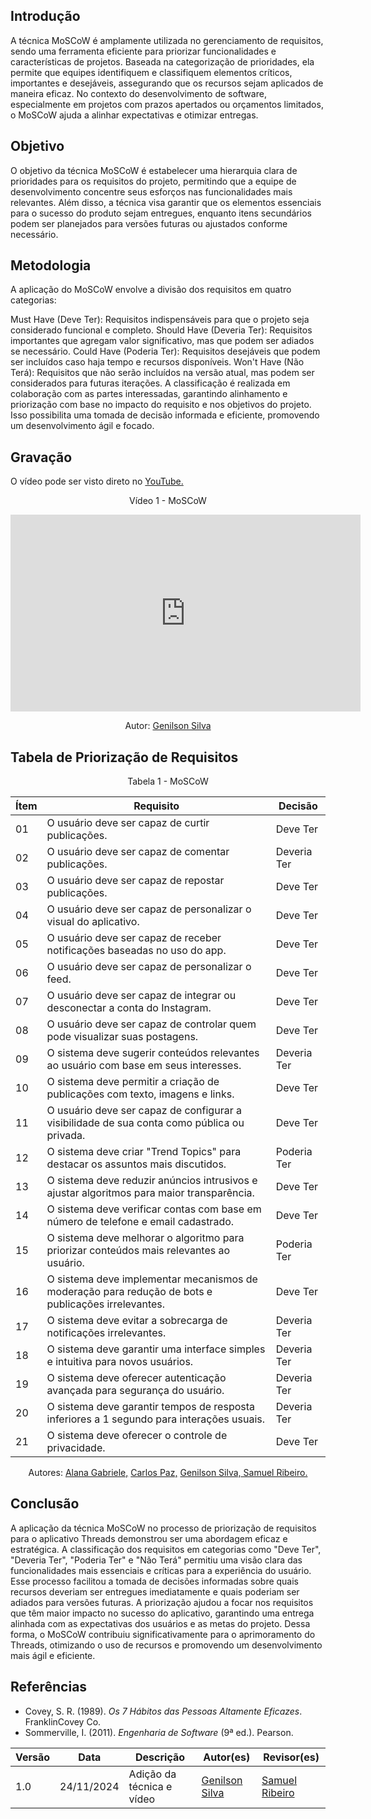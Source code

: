 ## Introdução

A técnica MoSCoW é amplamente utilizada no gerenciamento de requisitos, sendo uma ferramenta eficiente para priorizar funcionalidades e características de projetos. Baseada na categorização de prioridades, ela permite que equipes identifiquem e classifiquem elementos críticos, importantes e desejáveis, assegurando que os recursos sejam aplicados de maneira eficaz. No contexto do desenvolvimento de software, especialmente em projetos com prazos apertados ou orçamentos limitados, o MoSCoW ajuda a alinhar expectativas e otimizar entregas.

## Objetivo

O objetivo da técnica MoSCoW é estabelecer uma hierarquia clara de prioridades para os requisitos do projeto, permitindo que a equipe de desenvolvimento concentre seus esforços nas funcionalidades mais relevantes. Além disso, a técnica visa garantir que os elementos essenciais para o sucesso do produto sejam entregues, enquanto itens secundários podem ser planejados para versões futuras ou ajustados conforme necessário.

## Metodologia

A aplicação do MoSCoW envolve a divisão dos requisitos em quatro categorias:

Must Have (Deve Ter): Requisitos indispensáveis para que o projeto seja considerado funcional e completo.
Should Have (Deveria Ter): Requisitos importantes que agregam valor significativo, mas que podem ser adiados se necessário.
Could Have (Poderia Ter): Requisitos desejáveis que podem ser incluídos caso haja tempo e recursos disponíveis.
Won't Have (Não Terá): Requisitos que não serão incluídos na versão atual, mas podem ser considerados para futuras iterações.
A classificação é realizada em colaboração com as partes interessadas, garantindo alinhamento e priorização com base no impacto do requisito e nos objetivos do projeto. Isso possibilita uma tomada de decisão informada e eficiente, promovendo um desenvolvimento ágil e focado.

## Gravação

<p >O vídeo pode ser visto direto no <a href="https://www.youtube.com/watch?v=bJp3l1i8SKM">YouTube.</a></p>

<div style="text-align: center">
<p>Vídeo 1 - MoSCoW</p>
</div>

<iframe width="560" height="315" src="https://www.youtube.com/embed/bJp3l1i8SKM?si=FVACWWcigmig9AvU" title="YouTube video player" frameborder="0" allow="accelerometer; autoplay; clipboard-write; encrypted-media; gyroscope; picture-in-picture; web-share" referrerpolicy="strict-origin-when-cross-origin" allowfullscreen></iframe>

<p style="text-align: center; font-size: 14px;">
    Autor: <a href="https://github.com/GenilsonJrs" target="_blank">Genilson Silva</a>
</p>

## Tabela de Priorização de Requisitos

<div style="text-align: center">
<p>Tabela 1 - MoSCoW</p>
</div>

| Ítem | Requisito                                                                 | Decisão           |
|------|---------------------------------------------------------------------------|-------------------|
| 01   | O usuário deve ser capaz de curtir publicações.                           | Deve Ter          |
| 02   | O usuário deve ser capaz de comentar publicações.                         | Deveria Ter       |
| 03   | O usuário deve ser capaz de repostar publicações.                         | Deve Ter          |
| 04   | O usuário deve ser capaz de personalizar o visual do aplicativo.          | Deve Ter          |
| 05   | O usuário deve ser capaz de receber notificações baseadas no uso do app.  | Deve Ter          |
| 06   | O usuário deve ser capaz de personalizar o feed.                          | Deve Ter          |
| 07   | O usuário deve ser capaz de integrar ou desconectar a conta do Instagram. | Deve Ter          |
| 08   | O usuário deve ser capaz de controlar quem pode visualizar suas postagens.| Deve Ter          |
| 09   | O sistema deve sugerir conteúdos relevantes ao usuário com base em seus interesses. | Deveria Ter       |
| 10   | O sistema deve permitir a criação de publicações com texto, imagens e links. | Deve Ter        |
| 11   | O usuário deve ser capaz de configurar a visibilidade de sua conta como pública ou privada. | Deve Ter |
| 12   | O sistema deve criar "Trend Topics" para destacar os assuntos mais discutidos. | Poderia Ter |
| 13   | O sistema deve reduzir anúncios intrusivos e ajustar algoritmos para maior transparência. | Deve Ter |
| 14   | O sistema deve verificar contas com base em número de telefone e email cadastrado. | Deve Ter |
| 15   | O sistema deve melhorar o algoritmo para priorizar conteúdos mais relevantes ao usuário. | Poderia Ter |
| 16   | O sistema deve implementar mecanismos de moderação para redução de bots e publicações irrelevantes. | Deve Ter |
| 17   | O sistema deve evitar a sobrecarga de notificações irrelevantes.          | Deveria Ter       |
| 18   | O sistema deve garantir uma interface simples e intuitiva para novos usuários. | Deveria Ter   |
| 19   | O sistema deve oferecer autenticação avançada para segurança do usuário.  | Deveria Ter       |
| 20   | O sistema deve garantir tempos de resposta inferiores a 1 segundo para interações usuais. | Deveria Ter |
| 21   | O sistema deve oferecer o controle de privacidade.                        | Deve Ter          |

<p style="text-align: center; font-size: 14px;">
    Autores: <a href="https://github.com/alanagabriele" target="_blank">Alana Gabriele,</a> <a href="https://github.com/dudupaz" target="_blank">Carlos Paz,</a> <a href="https://github.com/GenilsonJrs" target="_blank">Genilson Silva,</a><a href="https://github.com/SamuelRicosta" target="_blank"> Samuel Ribeiro. </a>
</p>


## Conclusão
A aplicação da técnica MoSCoW no processo de priorização de requisitos para o aplicativo Threads demonstrou ser uma abordagem eficaz e estratégica. A classificação dos requisitos em categorias como "Deve Ter", "Deveria Ter", "Poderia Ter" e "Não Terá" permitiu uma visão clara das funcionalidades mais essenciais e críticas para a experiência do usuário. Esse processo facilitou a tomada de decisões informadas sobre quais recursos deveriam ser entregues imediatamente e quais poderiam ser adiados para versões futuras. A priorização ajudou a focar nos requisitos que têm maior impacto no sucesso do aplicativo, garantindo uma entrega alinhada com as expectativas dos usuários e as metas do projeto. Dessa forma, o MoSCoW contribuiu significativamente para o aprimoramento do Threads, otimizando o uso de recursos e promovendo um desenvolvimento mais ágil e eficiente.

## Referências

- Covey, S. R. (1989). *Os 7 Hábitos das Pessoas Altamente Eficazes*. FranklinCovey Co.
- Sommerville, I. (2011). *Engenharia de Software* (9ª ed.). Pearson.

| **Versão** | **Data**       | **Descrição**               | **Autor(es)** | **Revisor(es)** |  
|------------|----------------|-----------------------------|---------------|-----------------|  
| 1.0        | 24/11/2024     | Adição da técnica e vídeo      | [Genilson Silva](https://github.com/GenilsonJrs)   | [Samuel Ribeiro](https://github.com/SamuelRicosta)    | 